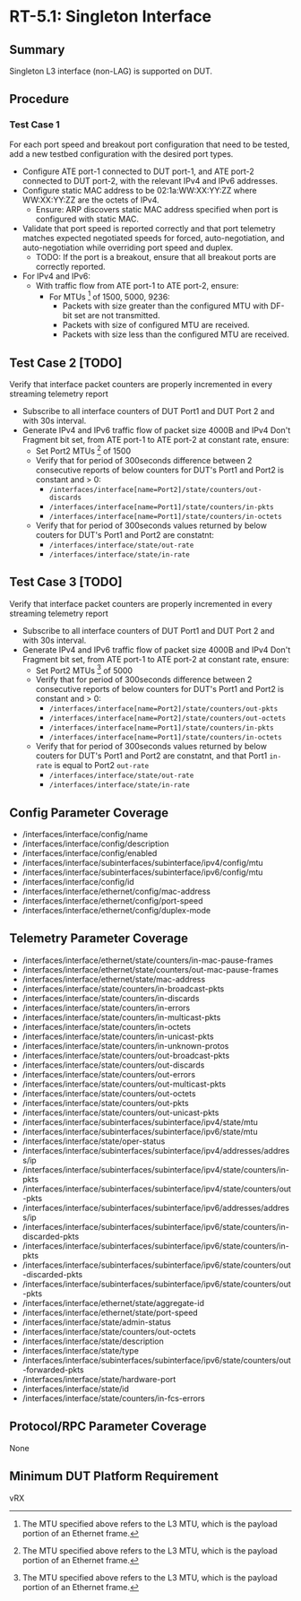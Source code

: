 # RT-5.1: Singleton Interface

## Summary

Singleton L3 interface (non-LAG) is supported on DUT.

## Procedure

### Test Case 1

For each port speed and breakout port configuration that need to be tested, add
a new testbed configuration with the desired port types.

* Configure ATE port-1 connected to DUT port-1, and ATE port-2 connected to
    DUT port-2, with the relevant IPv4 and IPv6 addresses.
* Configure static MAC address to be 02:1a:WW:XX:YY:ZZ where WW:XX:YY:ZZ are
    the octets of IPv4.
  * Ensure: ARP discovers static MAC address specified when port is
        configured with static MAC.
* Validate that port speed is reported correctly and that port telemetry
    matches expected negotiated speeds for forced, auto-negotiation, and
    auto-negotiation while overriding port speed and duplex.
  * TODO: If the port is a breakout, ensure that all breakout ports are
        correctly reported.
* For IPv4 and IPv6:
  * With traffic flow from ATE port-1 to ATE port-2, ensure:
    * For MTUs [^1] of 1500, 5000, 9236:
      * Packets with size greater than the configured MTU with DF-bit
                set are not transmitted.
      * Packets with size of configured MTU are received.
      * Packets with size less than the configured MTU are received.
## Test Case 2 [TODO]
Verify that interface packet counters are properly incremented in every streaming telemetry report
* Subscribe to all interface counters of DUT Port1 and DUT Port 2 and with 30s interval.
* Generate IPv4 and IPv6  traffic flow of packet size 4000B and IPv4 Don't Fragment bit set,  from ATE port-1 to ATE port-2 at constant rate, ensure:
    * Set Port2 MTUs [^1] of 1500
    * Verify that  for period of 300seconds difference between 2 consecutive reports of below counters for DUT's Port1 and Port2 is constant and > 0:
      * `/interfaces/interface[name=Port2]/state/counters/out-discards`
      * `/interfaces/interface[name=Port1]/state/counters/in-pkts`
      * `/interfaces/interface[name=Port1]/state/counters/in-octets`
    * Verify that  for period of 300seconds values returned by below couters for DUT's Port1 and Port2 are constatnt:
      * `/interfaces/interface/state/out-rate`
      * `/interfaces/interface/state/in-rate`
## Test Case 3 [TODO]
Verify that interface packet counters are properly incremented in every streaming telemetry report
* Subscribe to all interface counters of DUT Port1 and DUT Port 2 and with 30s interval.
* Generate IPv4 and IPv6  traffic flow of packet size 4000B and IPv4 Don't Fragment bit set,  from ATE port-1 to ATE port-2 at constant rate, ensure:
    * Set Port2 MTUs [^1] of 5000
    * Verify that  for period of 300seconds difference between 2 consecutive reports of below counters for DUT's Port1 and Port2 is constant and > 0:
      * `/interfaces/interface[name=Port2]/state/counters/out-pkts`
      * `/interfaces/interface[name=Port2]/state/counters/out-octets`
      * `/interfaces/interface[name=Port1]/state/counters/in-pkts`
      * `/interfaces/interface[name=Port1]/state/counters/in-octets`
    * Verify that  for period of 300seconds values returned by below couters for DUT's Port1 and Port2 are constatnt, and that Port1 `in-rate` is equal to Port2 `out-rate`
      * `/interfaces/interface/state/out-rate`
      * `/interfaces/interface/state/in-rate`
      

[^1]: The MTU specified above refers to the L3 MTU, which is the payload portion
    of an Ethernet frame.

## Config Parameter Coverage

* /interfaces/interface/config/name
* /interfaces/interface/config/description
* /interfaces/interface/config/enabled
* /interfaces/interface/subinterfaces/subinterface/ipv4/config/mtu
* /interfaces/interface/subinterfaces/subinterface/ipv6/config/mtu
* /interfaces/interface/config/id
* /interfaces/interface/ethernet/config/mac-address
* /interfaces/interface/ethernet/config/port-speed
* /interfaces/interface/ethernet/config/duplex-mode

## Telemetry Parameter Coverage

* /interfaces/interface/ethernet/state/counters/in-mac-pause-frames
* /interfaces/interface/ethernet/state/counters/out-mac-pause-frames
* /interfaces/interface/ethernet/state/mac-address
* /interfaces/interface/state/counters/in-broadcast-pkts
* /interfaces/interface/state/counters/in-discards
* /interfaces/interface/state/counters/in-errors
* /interfaces/interface/state/counters/in-multicast-pkts
* /interfaces/interface/state/counters/in-octets
* /interfaces/interface/state/counters/in-unicast-pkts
* /interfaces/interface/state/counters/in-unknown-protos
* /interfaces/interface/state/counters/out-broadcast-pkts
* /interfaces/interface/state/counters/out-discards
* /interfaces/interface/state/counters/out-errors
* /interfaces/interface/state/counters/out-multicast-pkts
* /interfaces/interface/state/counters/out-octets
* /interfaces/interface/state/counters/out-pkts
* /interfaces/interface/state/counters/out-unicast-pkts
* /interfaces/interface/subinterfaces/subinterface/ipv4/state/mtu
* /interfaces/interface/subinterfaces/subinterface/ipv6/state/mtu
* /interfaces/interface/state/oper-status
* /interfaces/interface/subinterfaces/subinterface/ipv4/addresses/address/ip
* /interfaces/interface/subinterfaces/subinterface/ipv4/state/counters/in-pkts
* /interfaces/interface/subinterfaces/subinterface/ipv4/state/counters/out-pkts
* /interfaces/interface/subinterfaces/subinterface/ipv6/addresses/address/ip
* /interfaces/interface/subinterfaces/subinterface/ipv6/state/counters/in-discarded-pkts
* /interfaces/interface/subinterfaces/subinterface/ipv6/state/counters/in-pkts
* /interfaces/interface/subinterfaces/subinterface/ipv6/state/counters/out-discarded-pkts
* /interfaces/interface/subinterfaces/subinterface/ipv6/state/counters/out-pkts
* /interfaces/interface/ethernet/state/aggregate-id
* /interfaces/interface/ethernet/state/port-speed
* /interfaces/interface/state/admin-status
* /interfaces/interface/state/counters/out-octets
* /interfaces/interface/state/description
* /interfaces/interface/state/type
* /interfaces/interface/subinterfaces/subinterface/ipv6/state/counters/out-forwarded-pkts
* /interfaces/interface/state/hardware-port
* /interfaces/interface/state/id
* /interfaces/interface/state/counters/in-fcs-errors

## Protocol/RPC Parameter Coverage

None

## Minimum DUT Platform Requirement

vRX
